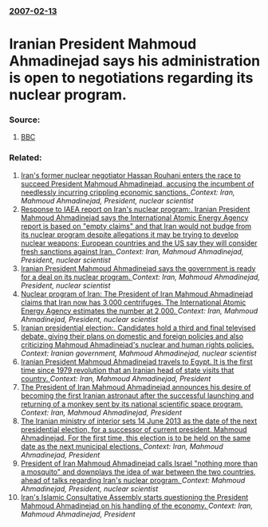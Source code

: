 ### [2007-02-13](/news/2007/02/13/index.md)

#  Iranian President Mahmoud Ahmadinejad says his administration is open to negotiations regarding its nuclear program. 




### Source:

1. [BBC](http://news.bbc.co.uk/1/hi/world/middle_east/6357451.stm)

### Related:

1. [Iran's former nuclear negotiator Hassan Rouhani enters the race to succeed President Mahmoud Ahmadinejad, accusing the incumbent of needlessly incurring crippling economic sanctions. ](/news/2013/04/12/iran-s-former-nuclear-negotiator-hassan-rouhani-enters-the-race-to-succeed-president-mahmoud-ahmadinejad-accusing-the-incumbent-of-needless.md) _Context: Iran, Mahmoud Ahmadinejad, President, nuclear scientist_
2. [Response to IAEA report on Iran's nuclear program:. Iranian President Mahmoud Ahmadinejad says the International Atomic Energy Agency report is based on "empty claims" and that Iran would not budge from its nuclear program despite allegations it may be trying to develop nuclear weapons; European countries and the US say they will consider fresh sanctions against Iran. ](/news/2011/11/9/response-to-iaea-report-on-iran-s-nuclear-program-iranian-president-mahmoud-ahmadinejad-says-the-international-atomic-energy-agency-report.md) _Context: Iran, Mahmoud Ahmadinejad, President, nuclear scientist_
3. [ Iranian President Mahmoud Ahmadinejad says the government is ready for a deal on its nuclear program. ](/news/2009/10/29/iranian-president-mahmoud-ahmadinejad-says-the-government-is-ready-for-a-deal-on-its-nuclear-program.md) _Context: Iran, Mahmoud Ahmadinejad, President, nuclear scientist_
4. [ Nuclear program of Iran: The President of Iran Mahmoud Ahmadinejad claims that Iran now has 3,000 centrifuges. The International Atomic Energy Agency estimates the number at 2,000. ](/news/2007/09/2/nuclear-program-of-iran-the-president-of-iran-mahmoud-ahmadinejad-claims-that-iran-now-has-3-000-centrifuges-the-international-atomic-ene.md) _Context: Iran, Mahmoud Ahmadinejad, President, nuclear scientist_
5. [Iranian presidential election:. Candidates hold a third and final televised debate, giving their plans on domestic and foreign policies and also criticizing Mahmoud Ahmadinejad's nuclear and human rights policies. ](/news/2013/06/7/iranian-presidential-election-candidates-hold-a-third-and-final-televised-debate-giving-their-plans-on-domestic-and-foreign-policies-and.md) _Context: Iranian government, Mahmoud Ahmadinejad, nuclear scientist_
6. [Iranian President Mahmoud Ahmadinejad travels to Egypt. It is the first time since 1979 revolution that an Iranian head of state visits that country. ](/news/2013/02/5/iranian-president-mahmoud-ahmadinejad-travels-to-egypt-it-is-the-first-time-since-1979-revolution-that-an-iranian-head-of-state-visits-that.md) _Context: Iran, Mahmoud Ahmadinejad, President_
7. [The President of Iran Mahmoud Ahmadinejad announces his desire of becoming the first Iranian astronaut after the successful launching and returning of a monkey sent by its national scientific space program. ](/news/2013/02/4/the-president-of-iran-mahmoud-ahmadinejad-announces-his-desire-of-becoming-the-first-iranian-astronaut-after-the-successful-launching-and-re.md) _Context: Iran, Mahmoud Ahmadinejad, President_
8. [The Iranian ministry of interior sets 14 June 2013 as the date of the next presidential election, for a successor of current president, Mahmoud Ahmadinejad. For the first time, this election is to be held on the same date as the next municipal elections. ](/news/2012/09/7/the-iranian-ministry-of-interior-sets-14-june-2013-as-the-date-of-the-next-presidential-election-for-a-successor-of-current-president-mahm.md) _Context: Iran, Mahmoud Ahmadinejad, President_
9. [President of Iran Mahmoud Ahmadinejad calls Israel "nothing more than a mosquito" and downplays the idea of war between the two countries, ahead of talks regarding Iran's nuclear program. ](/news/2012/05/12/president-of-iran-mahmoud-ahmadinejad-calls-israel-nothing-more-than-a-mosquito-and-downplays-the-idea-of-war-between-the-two-countries-a.md) _Context: Mahmoud Ahmadinejad, President, nuclear scientist_
10. [Iran's Islamic Consultative Assembly starts questioning the President Mahmoud Ahmadinejad on his handling of the economy. ](/news/2012/03/14/iran-s-islamic-consultative-assembly-starts-questioning-the-president-mahmoud-ahmadinejad-on-his-handling-of-the-economy.md) _Context: Iran, Mahmoud Ahmadinejad, President_
